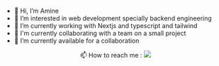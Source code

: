 <!---
Poet9/Poet9 is a ✨ special ✨ repository because its `README.md` (this file) appears on your GitHub profile.
You can click the Preview link to take a look at your changes.
--->

- 👋 Hi, I’m Amine
- 👀 I’m interested in web development specially backend engineering
- 🌱 I’m currently working with Nextjs and typescript and tailwind
- 🌱 I'm currently collaborating with a team on a small project
- 💞️ I’m currently available for a collaboration

<p align="center">📫 How to reach me : 
<a href="https://www.linkedin.com/in/amine-bouhamri-9b0b9b1b2" style="display: inline-block;" target="_blank">
  <img src="https://readme-components.vercel.app/api?component=logo&logo=linkedin&fill=inheret" /> </a>
</p>

